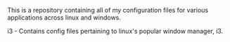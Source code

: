 This is a repository containing all of my configuration files for various applications across linux and windows.

i3 - Contains config files pertaining to linux's popular window manager, i3.
